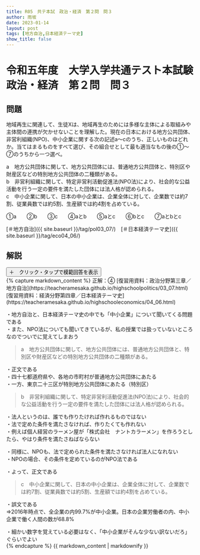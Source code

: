 ```yaml
---
title: R05　共テ本試　政治・経済　第２問　問３
author: 雨坂
date: 2023-01-14
layout: post
tags: [地方自治,日本経済テーマ史]
show_title: false
---
```

  
# 令和五年度　大学入学共通テスト本試験　政治・経済　第２問　問３  
  
## 問題  
地域再生に関連して、生徒Xは、地域再生のためには多様な主体による取組みや主体間の連携が欠かせないことを理解した。現在の日本における地方公共団体、非営利組織(NPO)、中小企業に関する次の記述a～cのうち、正しいものはどれか。当てはまるものをすべて選び、その組合せとして最も適当なもの後の①～⑦のうちから一つ選べ。  
  
a　地方公共団体に関して、地方公共団体には、普通地方公共団体と、特別区や財産区などの特別地方公共団体の二種類がある。  
b　非営利組織に関して、特定非営利活動促進法(NPO法)により、社会的な公益活動を行う一定の要件を満たした団体には法人格が認められる。  
c　中小企業に関して、日本の中小企業は、企業全体に対して、企業数では約7割、従業員数では約5割、生産額では約4割を占めている。  
  
①a　　②b　　③c　　④aとb　　⑤aとc　　⑥bとc　　⑦aとbとc  
  
[＃地方自治]({{ site.baseurl }}/tag/pol03_07/)　[＃日本経済テーマ史]({{ site.baseurl }}/tag/eco04_06/)  
  
## 解説  
<div class="collapsible">
  <button class="collapsible-button">＋　クリック・タップで模範回答を表示</button>
  <div class="collapsible-content">
    {% capture markdown_content %}
正解：④  
[復習用資料：政治分野第三章／地方自治](https://teacheramesaka.github.io/highschoolpolitics/03_07.html)  
[復習用資料：経済分野第四章／日本経済テーマ史](https://teacheramesaka.github.io/highschooleconomics/04_06.html)  
  
・地方自治と、日本経済テーマ史の中でも「中小企業」について聞いてくる問題である  
・また、NPO法についても聞いてきているが、私の授業では扱っていないところなのでついでに覚えてしまおう  
  
>a　地方公共団体に関して、地方公共団体には、普通地方公共団体と、特別区や財産区などの特別地方公共団体の二種類がある。  
  
・正文である  
・四十七都道府県や、各地の市町村が普通地方公共団体にあたる  
・一方、東京二十三区が特別地方公共団体にあたる（特別区）  
  
>b　非営利組織に関して、特定非営利活動促進法(NPO法)により、社会的な公益活動を行う一定の要件を満たした団体には法人格が認められる。  
  
・法人というのは、誰でも作りたければ作れるものではない  
・法で定めた条件を満たさなければ、作りたくても作れない  
・例えば個人経営のラーメン屋が「株式会社　ナントカラーメン」を作ろうとしたら、やはり条件を満たさねばならない  
  
・同様に、NPOも、法で定められた条件を満たさなければ法人になれない  
・NPOの場合、その条件を定めているのがNPO法である  
  
・よって、正文である  
  
>c　中小企業に関して、日本の中小企業は、企業全体に対して、企業数では約7割、従業員数では約5割、生産額では約4割を占めている。  
  
・誤文である  
⇒2016年時点で、全企業の内99.7%が中小企業。日本の企業労働者の内、中小企業で働く人間の数が68.8%  
  
・細かい数字を覚えている必要はなく、「中小企業がそんな少ない訳ないだろ」ぐらいでよい  
    {% endcapture %}
    {{ markdown_content | markdownify }}
  </div>
</div>